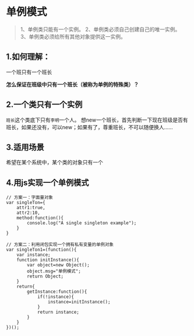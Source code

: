 # 单例模式

> 1、单例类只能有一个实例。 2、单例类必须自己创建自己的唯一实例。 3、单例类必须给所有其他对象提供这一实例。

## 1.如何理解：

一个班只有一个班长

**怎么保证在班级中只有一个班长（被称为单例的特殊类）？**

## 2.一个类只有一个实例

`班长`这个类底下只有`李明`一个人。 想new一个班长，首先判断一下现在班级是否有班长，如果还没有，可以new；如果有了，尊重班长，不可以随便换人……

## 3.适用场景

希望在某个系统中，某个类的对象只有一个

## 4.用js实现一个单例模式

```text
// 方案一：字面量对象
var singleTon={
    attr1:true,
    attr2:10,
    method:function(){  
        console.log("A single singleton example");
    }
}

// 方案二：利用闭包实现一个拥有私有变量的单例对象
var singleTon1=(function(){
    var instance;
    function initInstance(){
        var object=new Object();
        object.msg="单例模式";
        return Object;
    }
    return{
        getInstance:function(){
            if(!instance){
                instance=initInstance();
            }
            return instance;
        }
    }
})();
```

